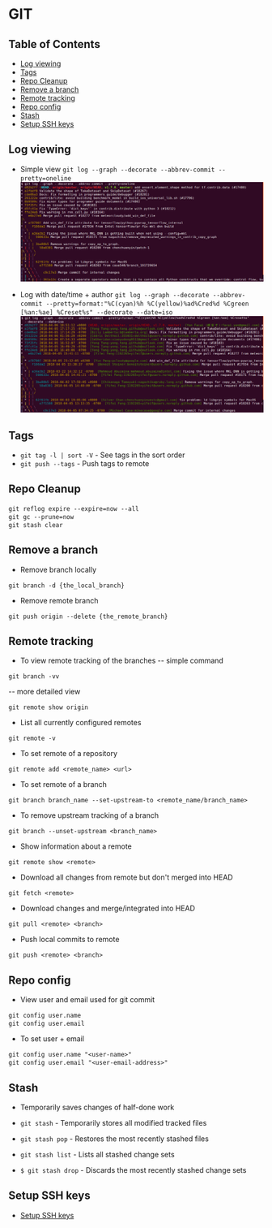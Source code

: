 # GIT

## Table of Contents
- [Log viewing](#log_viewing)
- [Tags](#tags)
- [Repo Cleanup](#repo_cleanup)
- [Remove a branch](#remove_branch)
- [Remote tracking](#remote_tracking)
- [Repo config](#repo_config)
- [Stash](#stash)
- [Setup SSH keys](#ssh_keys)

<a name="log_viewing"></a>
## Log viewing
- Simple view
`git log --graph --decorate --abbrev-commit --pretty=oneline`
![git_simple_log](resources/git_simple_log.png)

- Log with date/time + author
`git log --graph --decorate --abbrev-commit --pretty=format:"%C(cyan)%h %C(yellow)%ad%Cred%d %Cgreen [%an:%ae] %Creset%s" --decorate --date=iso`
![git_date_log](resources/git_date_log.png)

<a name="tags"></a>
## Tags
- `git tag -l | sort -V` - See tags in the sort order
- `git push --tags` - Push tags to remote

<a name="repo_cleanup"></a>
## Repo Cleanup
```
git reflog expire --expire=now --all
git gc --prune=now
git stash clear
```

<a name="remove_branch"></a>
## Remove a branch
- Remove branch locally
```
git branch -d {the_local_branch}
```

- Remove remote branch
```
git push origin --delete {the_remote_branch}
```

<a name="remote_tracking"></a>
## Remote tracking
- To view remote tracking of the branches
-- simple command
```
git branch -vv
```
-- more detailed view
```
git remote show origin
```

- List all currently configured remotes
```
git remote -v
```

- To set remote of a repository
```
git remote add <remote_name> <url>
```

- To set remote of a branch
```
git branch branch_name --set-upstream-to <remote_name/branch_name>
```

- To remove upstream tracking of a branch
```
git branch --unset-upstream <branch_name>
```

- Show information about a remote
```
git remote show <remote>
```

- Download all changes from remote but don't merged into HEAD
```
git fetch <remote>
```

- Download changes and merge/integrated into HEAD
```
git pull <remote> <branch>
```

- Push local commits to remote
```
git push <remote> <branch>
```

<a name="repo_config"></a>
## Repo config
- View user and email used for git commit
```
git config user.name
git config user.email
```

- To set user + email
```
git config user.name "<user-name>"
git config user.email "<user-email-address>"
```

<a name="stash"></a>
## Stash
- Temporarily saves changes of half-done work

- `git stash` - Temporarily stores all modified tracked files
- `git stash pop` - Restores the most recently stashed files
- `git stash list` - Lists all stashed change sets
- `$ git stash drop` - Discards the most recently stashed change sets

<a name="ssh_keys"></a>
## Setup SSH keys
- [Setup SSH keys](https://help.github.com/articles/connecting-to-github-with-ssh/)
